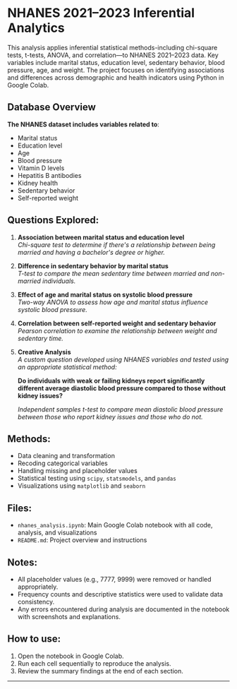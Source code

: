 # NHANES 2021–2023 Inferential Analytics

This analysis applies inferential statistical methods-including chi-square tests, t-tests, ANOVA, and correlation—to NHANES 2021–2023 data. 
Key variables include marital status, education level, sedentary behavior, blood pressure, age, and weight. 
The project focuses on identifying associations and differences across demographic and health indicators using Python in Google Colab.

## Database Overview

**The NHANES dataset includes variables related to**:
- Marital status
- Education level
- Age
- Blood pressure
- Vitamin D levels
- Hepatitis B antibodies
- Kidney health
- Sedentary behavior
- Self-reported weight

## Questions Explored:

1. **Association between marital status and education level**  
   *Chi-square test to determine if there's a relationship between being married and having a bachelor's degree or higher.*

2. **Difference in sedentary behavior by marital status**  
   *T-test to compare the mean sedentary time between married and non-married individuals.*

3. **Effect of age and marital status on systolic blood pressure**  
   *Two-way ANOVA to assess how age and marital status influence systolic blood pressure.*

4. **Correlation between self-reported weight and sedentary behavior**  
   *Pearson correlation to examine the relationship between weight and sedentary time.*

5. **Creative Analysis**  
   *A custom question developed using NHANES variables and tested using an appropriate statistical method:*
   
   **Do individuals with weak or failing kidneys report significantly different average diastolic blood pressure compared to those without kidney issues?**  

   *Independent samples t-test to compare mean diastolic blood pressure between those who report kidney issues and those who do not.*


## Methods:

- Data cleaning and transformation
- Recoding categorical variables
- Handling missing and placeholder values
- Statistical testing using `scipy`, `statsmodels`, and `pandas`
- Visualizations using `matplotlib` and `seaborn`

## Files:

- `nhanes_analysis.ipynb`: Main Google Colab notebook with all code, analysis, and visualizations
- `README.md`: Project overview and instructions

## Notes:

- All placeholder values (e.g., 7777, 9999) were removed or handled appropriately.
- Frequency counts and descriptive statistics were used to validate data consistency.
- Any errors encountered during analysis are documented in the notebook with screenshots and explanations.

## How to use:

1. Open the notebook in Google Colab.
2. Run each cell sequentially to reproduce the analysis.
3. Review the summary findings at the end of each section.

---


